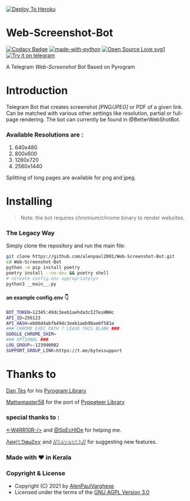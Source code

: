 [![Deploy To Heroku](https://www.herokucdn.com/deploy/button.svg)](https://heroku.com/deploy?template=https://github.com/HKCS04/Web-Screenshot-Bot)


# Web-Screenshot-Bot
[![Codacy Badge](https://app.codacy.com/project/badge/Grade/165cc3bc283f46879e0e0ed27abdc4a2)](https://www.codacy.com/gh/alenpaul2001/Web-Screenshot-Bot/dashboard?utm_source=github.com&amp;utm_medium=referral&amp;utm_content=alenpaul2001/Web-Screenshot-Bot&amp;utm_campaign=Badge_Grade)
[![made-with-python](https://img.shields.io/badge/Made%20with-Python-1f425f.svg)](https://www.python.org/) [![Open Source Love svg1](https://badges.frapsoft.com/os/v1/open-source.svg?v=103)](https://github.com/ellerbrock/open-source-badges/)
[![Try it on telegram](https://img.shields.io/badge/try%20it-on%20telegram-0088cc.svg)](http://t.me/BetterWebShotBot)

A Telegram _Web-Screenshot_ Bot Based on Pyrogram
# Introduction

Telegram Bot that creates screenshot _[PNG/JPEG]_ or PDF of a given link. Can be matched with various other settings like resolution, partial or full-page rendering. The bot can currently be found in @BetterWebShotBot.

### Available Resolutions are :

1. 640x480
2. 800x600
3. 1280x720
4. 2560x1440

Splitting of long pages are available for png and jpeg.

# Installing 

> Note: the bot requires chromium/chrome binary to render websites.
### <b>The Legacy Way</b>
Simply clone the repository and run the main file:

```sh
git clone https://github.com/alenpaul2001/Web-Screenshot-Bot.git
cd Web-Screenshot-Bot
python -m pip install poetry
poetry install --no-dev && poetry shell
# <Create config.env appropriately>
python3 __main__.py
```
#### an example config.env 👇
```sh
BOT_TOKEN=12345:49dc3eeb1aehda3cI2TesHNHc
API_ID=256123
API_HASH=eb06d4abfb49dc3eeb1aeb98ae0f581e
### CHROME EXEC PATH ? LEAVE THIS BLANK ###
GOOGLE_CHROME_SHIM=
### OPTIONAL ###
LOG_GROUP=-123990002
SUPPORT_GROUP_LINK=https://t.me/bytessupport
```


# Thanks to

[Dan Tès](https://telegram.dog/haskell) for his [Pyrogram Library](https://github.com/pyrogram/pyrogram)

[Mattwmaster58](https://github.com/Mattwmaster58) for the port of [Pyppeteer Library](https://github.com/pyppeteer/pyppeteer)

### special thanks to :

[<\-W4RR10R-/>](https://github.com/CW4RR10R) and [@SpEcHIDe](https://github.com/SpEcHiDe) for helping me.

[Λиʞ⫯𝚝⅁øμϩᴧ⋎](https://github.com/Ankit-Gourav) and 
[//𝚂𝚊𝚢𝚊𝚗𝚝𝚑//](https://github.com/SayanthD) for suggesting new features.

### Made with ❤️️ in Kerala
### Copyright & License 

* Copyright (C) 2021 by [AlenPaulVarghese](https://github.com/alenpaul2001)
* Licensed under the terms of the [GNU AGPL Version 3.0](https://github.com/alenpaul2001/Web-Screenshot-Bot/blob/master/LICENSE)
